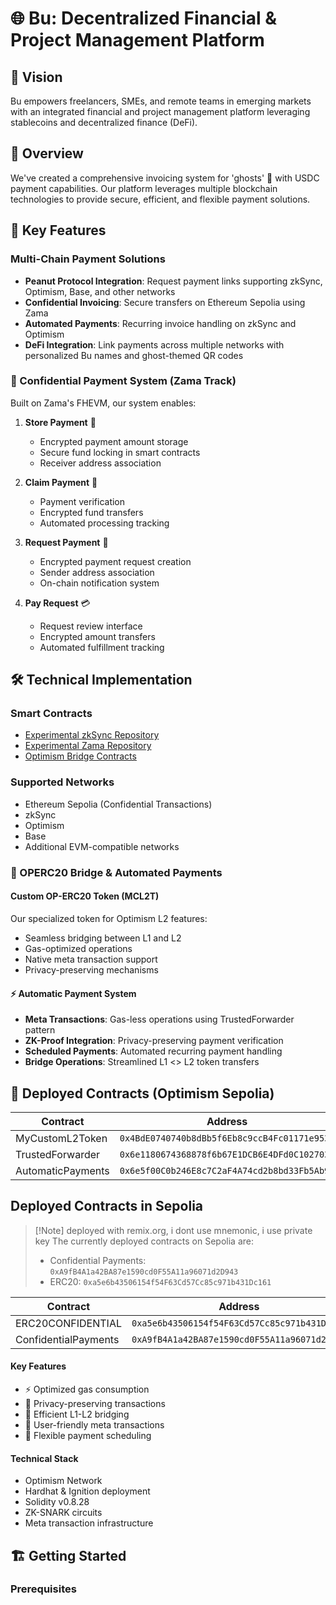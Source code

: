 # 🌐 Bu: Decentralized Financial & Project Management Platform

## 👀 Vision

Bu empowers freelancers, SMEs, and remote teams in emerging markets with an integrated financial and project management platform leveraging stablecoins and decentralized finance (DeFi).

## 🎯 Overview

We've created a comprehensive invoicing system for 'ghosts' 👻 with USDC payment capabilities. Our platform leverages multiple blockchain technologies to provide secure, efficient, and flexible payment solutions.

## 🚀 Key Features

### Multi-Chain Payment Solutions
- **Peanut Protocol Integration**: Request payment links supporting zkSync, Optimism, Base, and other networks
- **Confidential Invoicing**: Secure transfers on Ethereum Sepolia using Zama
- **Automated Payments**: Recurring invoice handling on zkSync and Optimism
- **DeFi Integration**: Link payments across multiple networks with personalized Bu names and ghost-themed QR codes

### 🔐 Confidential Payment System (Zama Track)

Built on Zama's FHEVM, our system enables:

1. **Store Payment** 📝
   - Encrypted payment amount storage
   - Secure fund locking in smart contracts
   - Receiver address association

2. **Claim Payment** 🎯
   - Payment verification
   - Encrypted fund transfers
   - Automated processing tracking

3. **Request Payment** 📨
   - Encrypted payment request creation
   - Sender address association
   - On-chain notification system

4. **Pay Request** 💳
   - Request review interface
   - Encrypted amount transfers
   - Automated fulfillment tracking

## 🛠 Technical Implementation

### Smart Contracts
- [Experimental zkSync Repository](https://github.com/BuFi007/experimental-zksync)
- [Experimental Zama Repository](https://github.com/BuFi007/experimental-zama)
- [Optimism Bridge Contracts](https://github.com/BuFi007/optimism-op-auto-invoices)

### Supported Networks
- Ethereum Sepolia (Confidential Transactions)
- zkSync
- Optimism
- Base
- Additional EVM-compatible networks

### 🌉 OPERC20 Bridge & Automated Payments

#### Custom OP-ERC20 Token (MCL2T)
Our specialized token for Optimism L2 features:
- Seamless bridging between L1 and L2
- Gas-optimized operations
- Native meta transaction support
- Privacy-preserving mechanisms

#### ⚡ Automatic Payment System
- **Meta Transactions**: Gas-less operations using TrustedForwarder pattern
- **ZK-Proof Integration**: Privacy-preserving payment verification
- **Scheduled Payments**: Automated recurring payment handling
- **Bridge Operations**: Streamlined L1 <> L2 token transfers

## 📍 Deployed Contracts (Optimism Sepolia)

| Contract          | Address                                      |
| ----------------- | -------------------------------------------- |
| MyCustomL2Token   | `0x4BdE0740740b8dBb5f6Eb8c9ccB4Fc01171e953C` |
| TrustedForwarder  | `0x6e1180674368878f6b67E1DCB6E4DFd0C102703A` |
| AutomaticPayments | `0x6e5f00C0b246E8c7C2aF4A74cd2b8bd33Fb5Ab94` |

## Deployed Contracts in Sepolia

> [!Note] deployed with remix.org, i dont use mnemonic, i use private key The currently deployed contracts on Sepolia
> are:
>
> - Confidential Payments: `0xA9fB4A1a42BA87e1590cd0F55A11a96071d2D943`
> - ERC20: `0xa5e6b43506154f54F63Cd57Cc85c971b431Dc161`

| Contract          | Address                                       |
| ----------------- | --------------------------------------------- |
| ERC20CONFIDENTIAL   | `0xa5e6b43506154f54F63Cd57Cc85c971b431Dc161`|
| ConfidentialPayments| `0xA9fB4A1a42BA87e1590cd0F55A11a96071d2D943`|

#### Key Features
- ⚡ Optimized gas consumption
- 🔐 Privacy-preserving transactions
- 🌉 Efficient L1-L2 bridging
- 📱 User-friendly meta transactions
- 🔄 Flexible payment scheduling

#### Technical Stack
- Optimism Network
- Hardhat & Ignition deployment
- Solidity v0.8.28
- ZK-SNARK circuits
- Meta transaction infrastructure

## 🏗 Getting Started

### Prerequisites
